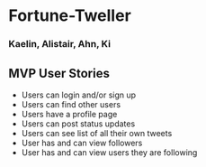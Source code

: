 # Fortune-Tweller
### Kaelin, Alistair, Ahn, Ki
## MVP User Stories
- Users can login and/or sign up
- Users can find other users
- Users have a profile page
- Users can post status updates
- Users can see list of all their own tweets
- User has and can view followers
- User has and can view users they are following